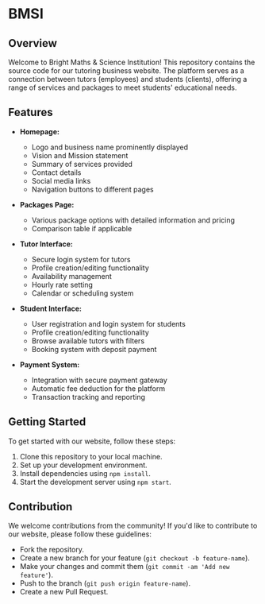 # BMSI

## Overview

Welcome to Bright Maths & Science Institution! This repository contains the source code for our tutoring business website. The platform serves as a connection between tutors (employees) and students (clients), 
offering a range of services and packages to meet students' educational needs.

## Features

- **Homepage:**
  - Logo and business name prominently displayed
  - Vision and Mission statement
  - Summary of services provided
  - Contact details
  - Social media links
  - Navigation buttons to different pages

- **Packages Page:**
  - Various package options with detailed information and pricing
  - Comparison table if applicable

- **Tutor Interface:**
  - Secure login system for tutors
  - Profile creation/editing functionality
  - Availability management
  - Hourly rate setting
  - Calendar or scheduling system

- **Student Interface:**
  - User registration and login system for students
  - Profile creation/editing functionality
  - Browse available tutors with filters
  - Booking system with deposit payment

- **Payment System:**
  - Integration with secure payment gateway
  - Automatic fee deduction for the platform
  - Transaction tracking and reporting

## Getting Started

To get started with our website, follow these steps:

1. Clone this repository to your local machine.
2. Set up your development environment.
3. Install dependencies using `npm install`.
4. Start the development server using `npm start`.

## Contribution

We welcome contributions from the community! If you'd like to contribute to our website, please follow these guidelines:

- Fork the repository.
- Create a new branch for your feature (`git checkout -b feature-name`).
- Make your changes and commit them (`git commit -am 'Add new feature'`).
- Push to the branch (`git push origin feature-name`).
- Create a new Pull Request.


